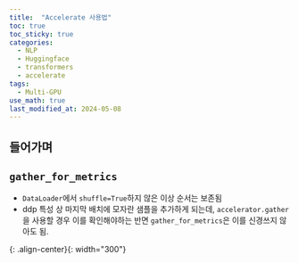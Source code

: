 ```yaml
---
title:  "Accelerate 사용법"
toc: true
toc_sticky: true
categories:
  - NLP
  - Huggingface
  - transformers
  - accelerate
tags:
  - Multi-GPU
use_math: true
last_modified_at: 2024-05-08
---
```


## 들어가며

## `gather_for_metrics`

- `DataLoader`에서 `shuffle=True`하지 않은 이상 순서는 보존됨
- ddp 특성 상 마지막 배치에 모자란 샘플을 추가하게 되는데, `accelerator.gather`을 사용할 경우 이를 확인해야하는 반면 `gather_for_metrics`은 이를 신경쓰지 않아도 됨.

{: .align-center}{: width="300"}
